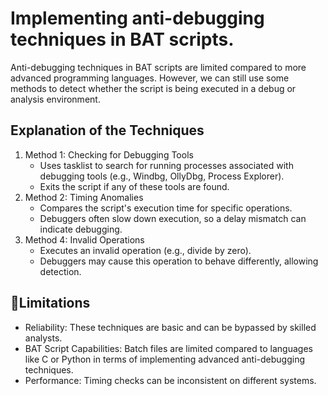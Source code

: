 # Implementing anti-debugging techniques in BAT scripts. 
Anti-debugging techniques in BAT scripts are limited compared to more advanced programming languages. However, we can still use some methods to detect whether the script is being executed in a debug or analysis environment.
## Explanation of the Techniques
1. Method 1: Checking for Debugging Tools
   * Uses tasklist to search for running processes associated with debugging tools (e.g., Windbg, OllyDbg, Process Explorer).
   * Exits the script if any of these tools are found.
2. Method 2: Timing Anomalies
   * Compares the script's execution time for specific operations.
   * Debuggers often slow down execution, so a delay mismatch can indicate debugging.
3. Method 4: Invalid Operations
   * Executes an invalid operation (e.g., divide by zero).
   * Debuggers may cause this operation to behave differently, allowing detection.

## :loudspeaker:Limitations
  * Reliability: These techniques are basic and can be bypassed by skilled analysts.
  * BAT Script Capabilities: Batch files are limited compared to languages like C or Python in terms of implementing advanced anti-debugging techniques.
  * Performance: Timing checks can be inconsistent on different systems.
